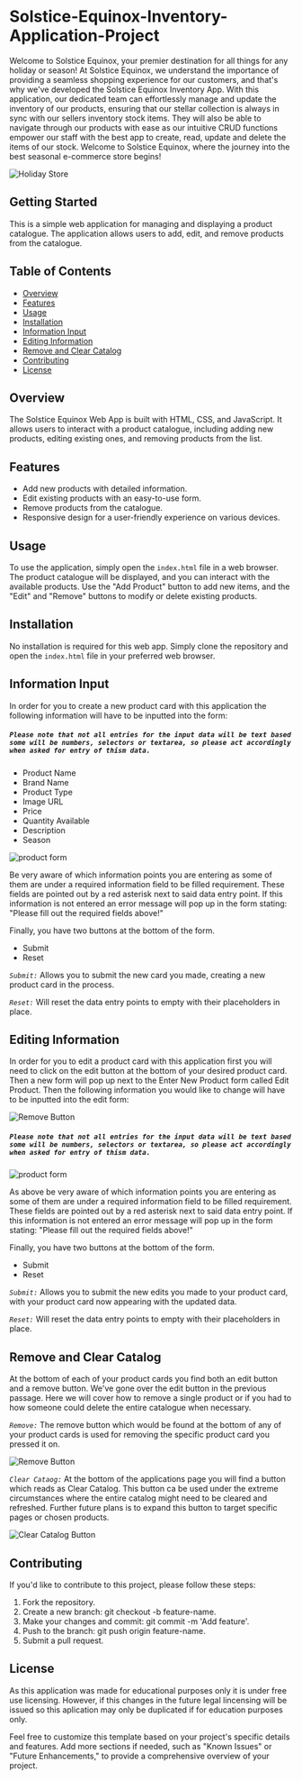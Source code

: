 # Solstice-Equinox-Inventory-Application-Project

Welcome to Solstice Equinox, your premier destination for all things for any holiday or season! At Solstice Equinox, we understand the importance of providing a seamless shopping experience for our customers, and that's why we've developed the Solstice Equinox Inventory App. With this application, our dedicated team can effortlessly manage and update the inventory of our products, ensuring that our stellar collection is always in sync with our sellers inventory stock items. They will also be able to navigate through our products with ease as our intuitive CRUD functions empower our staff with the best app to create, read, update and delete the items of our stock. Welcome to Solstice Equinox, where the journey into the best seasonal e-commerce store begins!

![Holiday Store](https://images.pexels.com/photos/5728308/pexels-photo-5728308.jpeg?auto%253Dcompress%2526cs%253Dtinysrgb%2526w%253D1260%2526h%253D750%2526dpr%253D1)

## Getting Started

This is a simple web application for managing and displaying a product catalogue. The application allows users to add, edit, and remove products from the catalogue.

## Table of Contents
- [Overview](#overview)
- [Features](#features)
- [Usage](#usage)
- [Installation](#installation)
- [Information Input](#information-input)
- [Editing Information](#editing-information)
- [Remove and Clear Catalog](#remove-and-clear-catalog)
- [Contributing](#contributing)
- [License](#license)

## Overview

The Solstice Equinox Web App is built with HTML, CSS, and JavaScript. It allows users to interact with a product catalogue, including adding new products, editing existing ones, and removing products from the list.

## Features

- Add new products with detailed information.
- Edit existing products with an easy-to-use form.
- Remove products from the catalogue.
- Responsive design for a user-friendly experience on various devices.

## Usage

To use the application, simply open the `index.html` file in a web browser. The product catalogue will be displayed, and you can interact with the available products. Use the "Add Product" button to add new items, and the "Edit" and "Remove" buttons to modify or delete existing products.

## Installation

No installation is required for this web app. Simply clone the repository and open the `index.html` file in your preferred web browser.

## Information Input
In order for you to create a new product card with this application the following information will have to be inputted into the form:

##### *`Please note that not all entries for the input data will be text based some will be numbers, selectors or textarea, so please act accordingly when asked for entry of thism data.`*

- Product Name
- Brand Name
- Product Type
- Image URL
- Price
- Quantity Available
- Description
- Season

![product form](./Project_imgs/product_form_2.png)

Be very aware of which information points you are entering as some of them are under a required information field to be filled requirement. These fields are pointed out by a red asterisk next to said data entry point. If this information is not entered an error message will pop up in the form stating: "Please fill out the required fields above!"

Finally, you have two buttons at the bottom of the form.

- Submit
- Reset

*`Submit:`*
Allows you to submit the new card you made, creating a new product card in the process.

*`Reset:`*
Will reset the data entry points to empty with their placeholders in place. 

## Editing Information
In order for you to edit a product card with this application first you will need to click on the edit button at the bottom of your desired product card. Then a new form will pop up next to the Enter New Product form called Edit Product. Then the following information you would like to change will have to be inputted into the edit form:

![Remove Button](./Project_imgs/product_edit_button.png)

##### *`Please note that not all entries for the input data will be text based some will be numbers, selectors or textarea, so please act accordingly when asked for entry of thism data.`*

![product form](./Project_imgs/product_edit_form.png)

As above be very aware of which information points you are entering as some of them are under a required information field to be filled requirement. These fields are pointed out by a red asterisk next to said data entry point. If this information is not entered an error message will pop up in the form stating: "Please fill out the required fields above!"

Finally, you have two buttons at the bottom of the form.

- Submit
- Reset

*`Submit:`*
Allows you to submit the new edits you made to your product card, with your product card now appearing with the updated data.

*`Reset:`*
Will reset the data entry points to empty with their placeholders in place. 

## Remove and Clear Catalog
At the bottom of each of your product cards you find both an edit button and a remove button. We've gone over the edit button in the previous passage. Here we will cover how to remove a single product or if you had to how someone could delete the entire catalogue when necessary. 

*`Remove:`*
The remove button which would be found at the bottom of any of your product cards is used for removing the specific product card you pressed it on.

![Remove Button](./Project_imgs/product_remove_button.png)

*`Clear Cataog:`*
At the bottom of the applications page you will find a button which reads as Clear Catalog. This button ca be used under the extreme circumstances where the entire catalog might need to be cleared and refreshed. Further future plans is to expand this button to target specific pages or chosen products. 

![Clear Catalog Button](./Project_imgs/clear_catalog.png)

## Contributing
If you'd like to contribute to this project, please follow these steps:

1. Fork the repository.
2. Create a new branch: git checkout -b feature-name.
3. Make your changes and commit: git commit -m 'Add feature'.
4. Push to the branch: git push origin feature-name.
5. Submit a pull request.

## License
As this application was made for educational purposes only it is under free use licensing. However, if this changes in the future legal lincensing will be issued so this aplication may only be duplicated if for education purposes only.

Feel free to customize this template based on your project's specific details and features. Add more sections if needed, such as "Known Issues" or "Future Enhancements," to provide a comprehensive overview of your project.
